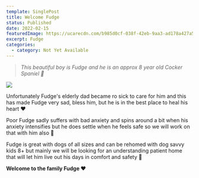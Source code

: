 ```yaml
---
template: SinglePost
title: Welcome Fudge
status: Published
date: 2022-02-15
featuredImage: https://ucarecdn.com/b985d0cf-038f-42eb-9aa3-ad178a427a51/-/crop/720x566/0,260/-/preview/
excerpt: Fudge
categories:
  - category: Not Yet Available
---
```

> *This beautiful boy is Fudge and he is an approx 8 year old Cocker Spaniel 🥰*




![](https://ucarecdn.com/efd26266-288b-4272-b0a6-ae37c45da364/)

Unfortunately Fudge's elderly dad became ro sick to care for him and this has made Fudge very sad, bless him, but he is in the best place to heal his heart ❤️ 


Poor Fudge sadly suffers with bad anxiety and spins around a bit when his anxiety intensifies but he does settle when he feels safe so we will work on that with him also 🥺


Fudge is great with dogs of all sizes and can be rehomed with dog savvy kids 8+ but mainly we will be looking for an understanding patient home that will let him live out his days in comfort and safety 🤗 


**Welcome to the family Fudge ❤️**
